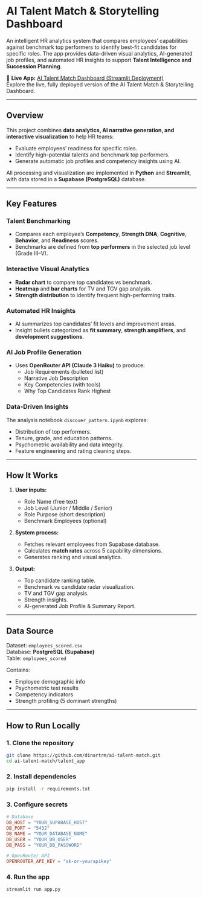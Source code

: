 # AI Talent Match & Storytelling Dashboard

An intelligent HR analytics system that compares employees’ capabilities against benchmark top performers to identify best-fit candidates for specific roles. The app provides data-driven visual analytics, AI-generated job profiles, and automated HR insights to support **Talent Intelligence and Succession Planning**.

🔗 **Live App:** [AI Talent Match Dashboard (Streamlit Deployment)](https://ai-talent-match-dinartrimurti.streamlit.app/)  
Explore the live, fully deployed version of the AI Talent Match & Storytelling Dashboard.

---

## Overview

This project combines **data analytics, AI narrative generation, and interactive visualization** to help HR teams:
- Evaluate employees’ readiness for specific roles.
- Identify high-potential talents and benchmark top performers.
- Generate automatic job profiles and competency insights using AI.

All processing and visualization are implemented in **Python** and **Streamlit**, with data stored in a **Supabase (PostgreSQL)** database.

---

## Key Features

### Talent Benchmarking
- Compares each employee’s **Competency**, **Strength DNA**, **Cognitive**, **Behavior**, and **Readiness** scores.
- Benchmarks are defined from **top performers** in the selected job level (Grade III–V).

### Interactive Visual Analytics
- **Radar chart** to compare top candidates vs benchmark.
- **Heatmap** and **bar charts** for TV and TGV gap analysis.
- **Strength distribution** to identify frequent high-performing traits.

### Automated HR Insights
- AI summarizes top candidates’ fit levels and improvement areas.
- Insight bullets categorized as **fit summary**, **strength amplifiers**, and **development suggestions**.

### AI Job Profile Generation
- Uses **OpenRouter API (Claude 3 Haiku)** to produce:
  - Job Requirements (bulleted list)
  - Narrative Job Description
  - Key Competencies (with tools)
  - Why Top Candidates Rank Highest

### Data-Driven Insights
The analysis notebook `discover_pattern.ipynb` explores:
- Distribution of top performers.
- Tenure, grade, and education patterns.
- Psychometric availability and data integrity.
- Feature engineering and rating cleaning steps.

---

## How It Works

1. **User inputs:**
   - Role Name (free text)
   - Job Level (Junior / Middle / Senior)
   - Role Purpose (short description)
   - Benchmark Employees (optional)

2. **System process:**
   - Fetches relevant employees from Supabase database.
   - Calculates **match rates** across 5 capability dimensions.
   - Generates ranking and visual analytics.

3. **Output:**
   - Top candidate ranking table.
   - Benchmark vs candidate radar visualization.
   - TV and TGV gap analysis.
   - Strength insights.
   - AI-generated Job Profile & Summary Report.

---

## Data Source

Dataset: `employees_scored.csv`  
Database: **PostgreSQL (Supabase)**  
Table: `employees_scored`  

Contains:
- Employee demographic info  
- Psychometric test results  
- Competency indicators  
- Strength profiling (5 dominant strengths)

---

## How to Run Locally

### 1. Clone the repository
```bash
git clone https://github.com/dinartrm/ai-talent-match.git
cd ai-talent-match/talent_app
```
### 2. Install dependencies
```bash
pip install -r requirements.txt
```
### 3. Configure secrets
```toml
# Database
DB_HOST = "YOUR_SUPABASE_HOST"
DB_PORT = "5432"
DB_NAME = "YOUR_DATABASE_NAME"
DB_USER = "YOUR_DB_USER"
DB_PASS = "YOUR_DB_PASSWORD"

# OpenRouter API
OPENROUTER_API_KEY = "sk-or-yourapikey"
```
### 4. Run the app
```bash
streamlit run app.py
```
